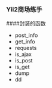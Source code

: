### Yii2商场练手

####封装的函数

- post_info
- get_info
- requests
- is_ajax
- is_post
- is_get
- dump
- dd
